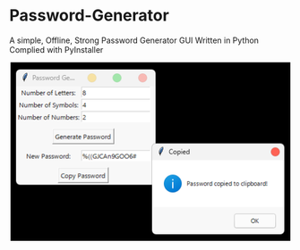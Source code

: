 # Password-Generator

A simple, Offline, Strong Password Generator GUI Written in Python<br>
Complied with PyInstaller

<center>
  <img src="pwgen.png" width=500>
</center>
